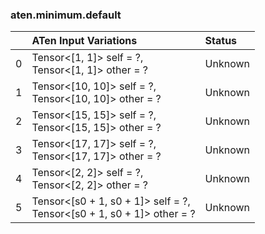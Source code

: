 ### aten.minimum.default
|    | ATen Input Variations                                                    | Status   |
|---:|:-------------------------------------------------------------------------|:---------|
|  0 | Tensor<[1, 1]> self = ?,<br>Tensor<[1, 1]> other = ?                     | Unknown  |
|  1 | Tensor<[10, 10]> self = ?,<br>Tensor<[10, 10]> other = ?                 | Unknown  |
|  2 | Tensor<[15, 15]> self = ?,<br>Tensor<[15, 15]> other = ?                 | Unknown  |
|  3 | Tensor<[17, 17]> self = ?,<br>Tensor<[17, 17]> other = ?                 | Unknown  |
|  4 | Tensor<[2, 2]> self = ?,<br>Tensor<[2, 2]> other = ?                     | Unknown  |
|  5 | Tensor<[s0 + 1, s0 + 1]> self = ?,<br>Tensor<[s0 + 1, s0 + 1]> other = ? | Unknown  |

